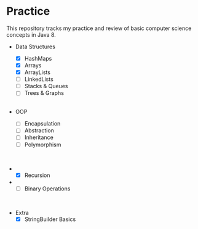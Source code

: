 # Practice

This repository tracks my practice and review of basic computer science concepts in Java 8.

* Data Structures
  - [x] HashMaps
  - [x] Arrays
  - [x] ArrayLists
  - [ ] LinkedLists
  - [ ] Stacks & Queues
  - [ ] Trees & Graphs
  
  <br />
  
* OOP
  - [ ] Encapsulation
  - [ ] Abstraction
  - [ ] Inheritance
  - [ ] Polymorphism

<br />

* - [x] Recursion
* - [ ] Binary Operations

<br />

* Extra
  - [x] StringBuilder Basics
